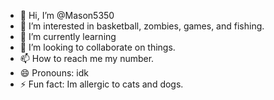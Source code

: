 - 👋 Hi, I’m @Mason5350
- 👀 I’m interested in basketball, zombies, games, and fishing.
- 🌱 I’m currently learning 
- 💞️ I’m looking to collaborate on things.
- 📫 How to reach me my number.
- 😄 Pronouns: idk
- ⚡ Fun fact: Im allergic to cats and dogs.

<!---
Mason5350/Mason5350 is a ✨ special ✨ repository because its `README.md` (this file) appears on your GitHub profile.
You can click the Preview link to take a look at your changes.
--->
